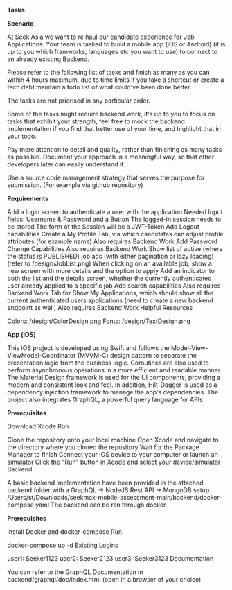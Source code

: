 <b>Tasks</b>

<b>Scenario</b>

At Seek Asia we want to re haul our candidate experience for Job Applications. Your team is tasked to build a mobile app (iOS or Android) (it is up to you which framworks, languages etc you want to use) to connect to an already existing Backend.

Please refer to the following list of tasks and finish as many as you can within 4 hours maximum, due to time limits if you take a shortcut or create a tech debt maintain a todo list of what could've been done better.

The tasks are not priorised in any particular order.

Some of the tasks might require backend work, it's up to you to focus on tasks that exhibit your strength, feel free to mock the backend implementation if you find that better use of your time, and highlight that in your todo.

Pay more attention to detail and quality, rather than finishing as many tasks as possible. Document your approach in a meaningful way, so that other developers later can easily understand it.

Use a source code management strategy that serves the purpose for submission. (For example via github repository)

<b>Requirements</b>

Add a login screen to authenticate a user with the application
Needed Input fields: Username & Password and a Button
The logged-in session needs to be stored
The form of the Session will be a JWT-Token
Add Logout capabilities
Create a My Profile Tab, via which candidates can adjust profile attributes (for example name)
Also requires Backend Work
Add Password Change Capabilities
Also requires Backend Work
Show list of active (where the status is PUBLISHED) job ads (with either pagination or lazy loading) (refer to /design/JobList.png)
When clicking on an available job, show a new screen with more details and the option to apply
Add an indicator to both the list and the details screen, whether the currently authenticated user already applied to a specific job
Add search capabilities
Also requires Backend Work
Tab for Show My Applications, which should show all the current authenticated users applications (need to create a new backend endpoint as well)
Also requires Backend Work
Helpful Resources

Colors: /design/ColorDesign.png Fonts: /design/TextDesign.png

<b>App (iOS)</b>

This iOS project is developed using Swift and follows the Model-View-ViewModel-Coordinator (MVVM-C) design pattern to separate the presentation logic from the business logic. Coroutines are also used to perform asynchronous operations in a more efficient and readable manner. The Material Design framework is used for the UI components, providing a modern and consistent look and feel. In addition, Hilt-Dagger is used as a dependency injection framework to manage the app's dependencies. The project also integrates GraphQL, a powerful query language for APIs

<b>Prerequisites</b>

Download Xcode
Run

Clone the repository onto your local machine
Open Xcode and navigate to the directory where you cloned the repository
Wait for the Package Manager to finish
Connect your iOS device to your computer or launch an simulator
Click the "Run" button in Xcode and select your device/simulator
Backend

A basic backend implementation have been provided in the attached backend folder with a GraphQL -> NodeJS Rest API -> MongoDB setup. /Users/st/Downloads/seekmax-mobile-assessment-main/backend/docker-compose.yaml The backend can be ran through docker.

<b>Prerequisites</b>

Install Docker and docker-compose
Run

docker-compose up -d
Existing Logins

user1: Seeker1123
user2: Seeker2123
user3: Seeker3123
Documentation

You can refer to the GraphQL Documentation in backend/graphql/doc/index.html (open in a browser of your choice)
